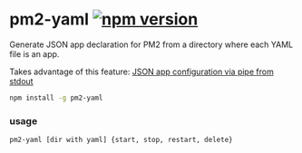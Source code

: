 # pm2-yaml [![npm version](https://img.shields.io/npm/v/pm2-yaml.svg)](https://www.npmjs.com/package/pm2-yaml)

Generate JSON app declaration for PM2 from a directory where each YAML file is an
app.

Takes advantage of this feature: [JSON app configuration via pipe from stdout](https://github.com/Unitech/PM2/blob/development/ADVANCED_README.md#json-app-configuration-via-pipe-from-stdout)

```sh
npm install -g pm2-yaml
```

### usage

```
pm2-yaml [dir with yaml] {start, stop, restart, delete}
```
